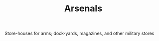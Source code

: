 ---
title: Arsenals
letter: A
permalink: "/definitions/arsenals.html"
body: Store-houses for arms; dock-yards, magazines, and other military stores
published_at: '2018-07-07'
source: Black's Law Dictionary
layout: post
---